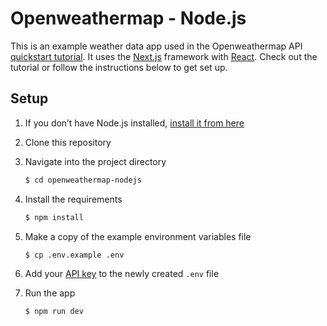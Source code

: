 # Openweathermap - Node.js

This is an example weather data app used in the Openweathermap API [quickstart tutorial](https://openweathermap.org/current). It uses the [Next.js](https://nextjs.org/) framework with [React](https://reactjs.org/). Check out the tutorial or follow the instructions below to get set up.

## Setup

1. If you don’t have Node.js installed, [install it from here](https://nodejs.org/en/)

2. Clone this repository

3. Navigate into the project directory

   ```bash
   $ cd openweathermap-nodejs
   ```

4. Install the requirements

   ```bash
   $ npm install
   ```

5. Make a copy of the example environment variables file

   ```bash
   $ cp .env.example .env
   ```

6. Add your [API key](https://home.openweathermap.org/api_keys) to the newly created `.env` file

7. Run the app

   ```bash
   $ npm run dev
